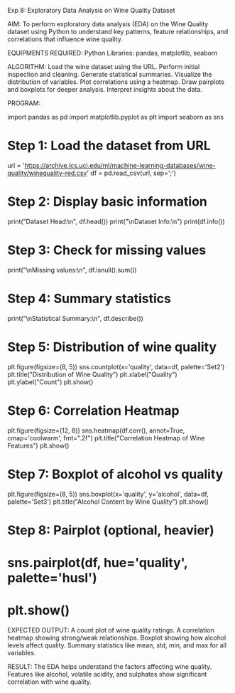 Exp 8: Exploratory Data Analysis on Wine Quality Dataset

AIM:
To perform exploratory data analysis (EDA) on the Wine Quality dataset using Python to understand key patterns, feature relationships, and correlations that influence wine quality.

EQUIPMENTS REQUIRED:
Python
Libraries: pandas, matplotlib, seaborn

ALGORITHM:
Load the wine dataset using the URL.
Perform initial inspection and cleaning.
Generate statistical summaries.
Visualize the distribution of variables.
Plot correlations using a heatmap.
Draw pairplots and boxplots for deeper analysis.
Interpret insights about the data.

PROGRAM:

import pandas as pd
import matplotlib.pyplot as plt
import seaborn as sns

# Step 1: Load the dataset from URL
url = 'https://archive.ics.uci.edu/ml/machine-learning-databases/wine-quality/winequality-red.csv'
df = pd.read_csv(url, sep=';')

# Step 2: Display basic information
print("Dataset Head:\n", df.head())
print("\nDataset Info:\n")
print(df.info())

# Step 3: Check for missing values
print("\nMissing values:\n", df.isnull().sum())

# Step 4: Summary statistics
print("\nStatistical Summary:\n", df.describe())

# Step 5: Distribution of wine quality
plt.figure(figsize=(8, 5))
sns.countplot(x='quality', data=df, palette='Set2')
plt.title("Distribution of Wine Quality")
plt.xlabel("Quality")
plt.ylabel("Count")
plt.show()

# Step 6: Correlation Heatmap
plt.figure(figsize=(12, 8))
sns.heatmap(df.corr(), annot=True, cmap='coolwarm', fmt=".2f")
plt.title("Correlation Heatmap of Wine Features")
plt.show()

# Step 7: Boxplot of alcohol vs quality
plt.figure(figsize=(8, 5))
sns.boxplot(x='quality', y='alcohol', data=df, palette='Set3')
plt.title("Alcohol Content by Wine Quality")
plt.show()

# Step 8: Pairplot (optional, heavier)
# sns.pairplot(df, hue='quality', palette='husl')
# plt.show()


EXPECTED OUTPUT:
A count plot of wine quality ratings.
A correlation heatmap showing strong/weak relationships.
Boxplot showing how alcohol levels affect quality.
Summary statistics like mean, std, min, and max for all variables.

RESULT:
The EDA helps understand the factors affecting wine quality. Features like alcohol, volatile acidity, and sulphates show significant correlation with wine quality.
